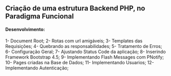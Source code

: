 ## Criação de uma estrutura Backend PHP, no Paradigma Funcional

#### Desenvolvimento:
1- Document Root;
2- Rotas com url amigáveis;
3- Templates das Requisições;
4- Quebrando as responsabilidades;
5- Tratamento de Erros;
6- Configuração Geral;
7- Ajustando Status Code da aplicação;
8- Inserindo Framework Bootstrap 4.5;
9- Implementando Flash Messages com PNotify;
10- Pages criadas na Base de Dados;
11- Implementando Usuarios;
12- Implementando Autenticação;